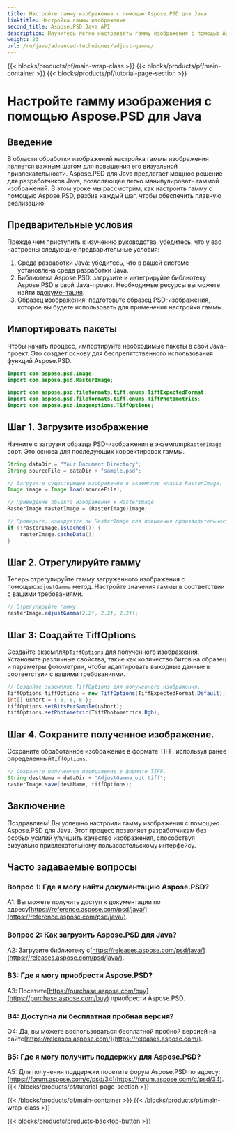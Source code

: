 ```yaml
---
title: Настройте гамму изображения с помощью Aspose.PSD для Java
linktitle: Настройка гаммы изображения
second_title: Aspose.PSD Java API
description: Научитесь легко настраивать гамму изображения с помощью Aspose.PSD для Java. Следуйте нашему пошаговому руководству для достижения оптимальных результатов.
weight: 23
url: /ru/java/advanced-techniques/adjust-gamma/
---
```


{{< blocks/products/pf/main-wrap-class >}}
{{< blocks/products/pf/main-container >}}
{{< blocks/products/pf/tutorial-page-section >}}

# Настройте гамму изображения с помощью Aspose.PSD для Java

## Введение

В области обработки изображений настройка гаммы изображения является важным шагом для повышения его визуальной привлекательности. Aspose.PSD для Java предлагает мощное решение для разработчиков Java, позволяющее легко манипулировать гаммой изображений. В этом уроке мы рассмотрим, как настроить гамму с помощью Aspose.PSD, разбив каждый шаг, чтобы обеспечить плавную реализацию.

## Предварительные условия

Прежде чем приступить к изучению руководства, убедитесь, что у вас настроены следующие предварительные условия:

1. Среда разработки Java: убедитесь, что в вашей системе установлена среда разработки Java.
2.  Библиотека Aspose.PSD: загрузите и интегрируйте библиотеку Aspose.PSD в свой Java-проект. Необходимые ресурсы вы можете найти в[документация](https://reference.aspose.com/psd/java/).
3. Образец изображения: подготовьте образец PSD-изображения, которое вы будете использовать для применения настройки гаммы.

## Импортировать пакеты

Чтобы начать процесс, импортируйте необходимые пакеты в свой Java-проект. Это создает основу для беспрепятственного использования функций Aspose.PSD.

```java
import com.aspose.psd.Image;
import com.aspose.psd.RasterImage;

import com.aspose.psd.fileformats.tiff.enums.TiffExpectedFormat;
import com.aspose.psd.fileformats.tiff.enums.TiffPhotometrics;
import com.aspose.psd.imageoptions.TiffOptions;
```

## Шаг 1. Загрузите изображение

 Начните с загрузки образца PSD-изображения в экземпляр`RasterImage` сорт. Это основа для последующих корректировок гаммы.

```java
String dataDir = "Your Document Directory";
String sourceFile = dataDir + "sample.psd";

// Загрузите существующее изображение в экземпляр класса RasterImage.
Image image = Image.load(sourceFile);

// Приведение объекта изображения к RasterImage
RasterImage rasterImage = (RasterImage)image;

// Проверьте, кэшируется ли RasterImage для повышения производительности.
if (!rasterImage.isCached()) {
    rasterImage.cacheData();
}
```

## Шаг 2. Отрегулируйте гамму

 Теперь отрегулируйте гамму загруженного изображения с помощью`adjustGamma` метод. Настройте значения гаммы в соответствии с вашими требованиями.

```java
// Отрегулируйте гамму
rasterImage.adjustGamma(2.2f, 2.2f, 2.2f);
```

## Шаг 3: Создайте TiffOptions

 Создайте экземпляр`TiffOptions` для полученного изображения. Установите различные свойства, такие как количество битов на образец и параметры фотометрии, чтобы адаптировать выходные данные в соответствии с вашими требованиями.

```java
// Создайте экземпляр TiffOptions для полученного изображения.
TiffOptions tiffOptions = new TiffOptions(TiffExpectedFormat.Default);
int[] ushort = { 8, 8, 8 };
tiffOptions.setBitsPerSample(ushort);
tiffOptions.setPhotometric(TiffPhotometrics.Rgb);
```

## Шаг 4. Сохраните полученное изображение.

 Сохраните обработанное изображение в формате TIFF, используя ранее определенный`TiffOptions`.

```java
// Сохраните полученное изображение в формате TIFF.
String destName = dataDir + "AdjustGamma_out.tiff";
rasterImage.save(destName, tiffOptions);
```

## Заключение

Поздравляем! Вы успешно настроили гамму изображения с помощью Aspose.PSD для Java. Этот процесс позволяет разработчикам без особых усилий улучшить качество изображения, способствуя визуально привлекательному пользовательскому интерфейсу.

## Часто задаваемые вопросы

### Вопрос 1: Где я могу найти документацию Aspose.PSD?

 A1: Вы можете получить доступ к документации по адресу[https://reference.aspose.com/psd/java/](https://reference.aspose.com/psd/java/).

### Вопрос 2: Как загрузить Aspose.PSD для Java?

 A2: Загрузите библиотеку с[https://releases.aspose.com/psd/java/](https://releases.aspose.com/psd/java/).

### В3: Где я могу приобрести Aspose.PSD?

 А3: Посетите[https://purchase.aspose.com/buy](https://purchase.aspose.com/buy) приобрести Aspose.PSD.

### В4: Доступна ли бесплатная пробная версия?

 О4: Да, вы можете воспользоваться бесплатной пробной версией на сайте[https://releases.aspose.com/](https://releases.aspose.com/).

### В5: Где я могу получить поддержку для Aspose.PSD?

 A5: Для получения поддержки посетите форум Aspose.PSD по адресу:[https://forum.aspose.com/c/psd/34](https://forum.aspose.com/c/psd/34).
{{< /blocks/products/pf/tutorial-page-section >}}

{{< /blocks/products/pf/main-container >}}
{{< /blocks/products/pf/main-wrap-class >}}

{{< blocks/products/products-backtop-button >}}
